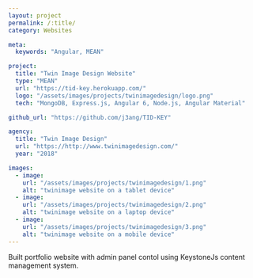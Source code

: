 ```yaml
---
layout: project
permalink: /:title/
category: Websites

meta:
  keywords: "Angular, MEAN"

project:
  title: "Twin Image Design Website"
  type: "MEAN"
  url: "https://tid-key.herokuapp.com/"
  logo: "/assets/images/projects/twinimagedesign/logo.png"
  tech: "MongoDB, Express.js, Angular 6, Node.js, Angular Material"

github_url: "https://github.com/j3ang/TID-KEY"

agency:
  title: "Twin Image Design"
  url: "https://http://www.twinimagedesign.com/"
  year: "2018"

images:
  - image:
    url: "/assets/images/projects/twinimagedesign/1.png"
    alt: "twinimage website on a tablet device"
  - image:
    url: "/assets/images/projects/twinimagedesign/2.png"
    alt: "twinimage website on a laptop device"
  - image:
    url: "/assets/images/projects/twinimagedesign/3.png"
    alt: "twinimage website on a mobile device"
---
```

<p>Built portfolio website with admin panel contol using KeystoneJs content management system.</p>
